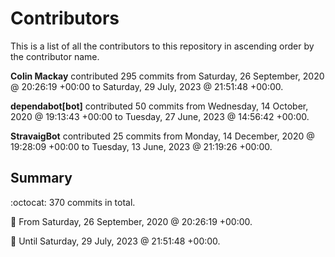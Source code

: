 # Contributors

This is a list of all the contributors to this repository in ascending order by the contributor name.

**Colin Mackay** contributed 295 commits from Saturday, 26 September, 2020 @ 20:26:19 +00:00 to Saturday, 29 July, 2023 @ 21:51:48 +00:00.

**dependabot[bot]** contributed 50 commits from Wednesday, 14 October, 2020 @ 19:13:43 +00:00 to Tuesday, 27 June, 2023 @ 14:56:42 +00:00.

**StravaigBot** contributed 25 commits from Monday, 14 December, 2020 @ 19:28:09 +00:00 to Tuesday, 13 June, 2023 @ 21:19:26 +00:00.

## Summary

:octocat: 370 commits in total.

:date: From Saturday, 26 September, 2020 @ 20:26:19 +00:00.

:date: Until Saturday, 29 July, 2023 @ 21:51:48 +00:00.

